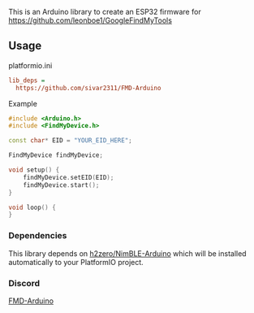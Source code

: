 This is an Arduino library to create an ESP32 firmware for https://github.com/leonboe1/GoogleFindMyTools

## Usage

platformio.ini

```ini
lib_deps = 
  https://github.com/sivar2311/FMD-Arduino
```


Example

```C++
#include <Arduino.h>
#include <FindMyDevice.h>

const char* EID = "YOUR_EID_HERE";

FindMyDevice findMyDevice;

void setup() {
    findMyDevice.setEID(EID);
    findMyDevice.start();
}

void loop() {
}
```

### Dependencies
This library depends on [h2zero/NimBLE-Arduino](https://github.com/h2zero/NimBLE-Arduino) which will be installed automatically to your PlatformIO project.

### Discord
[FMD-Arduino](https://discord.gg/CC8mE7pxHk)